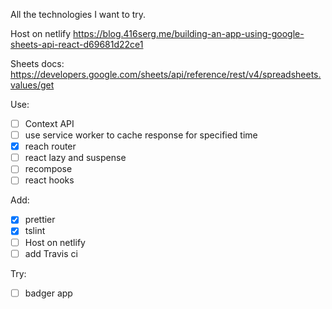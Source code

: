 All the technologies I want to try.

Host on netlify
https://blog.416serg.me/building-an-app-using-google-sheets-api-react-d69681d22ce1

Sheets docs:
https://developers.google.com/sheets/api/reference/rest/v4/spreadsheets.values/get

Use:

- [ ] Context API
- [ ] use service worker to cache response for specified time
- [x] reach router
- [ ] react lazy and suspense
- [ ] recompose
- [ ] react hooks

Add:

- [x] prettier
- [x] tslint
- [ ] Host on netlify
- [ ] add Travis ci

Try:

- [ ] badger app
